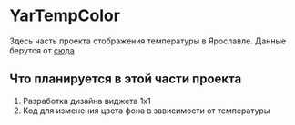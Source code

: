 # YarTempColor
Здесь часть проекта отображения температуры в Ярославле.
Данные берутся от [сюда](http://yartemp.com)

## Что планируется в этой части проекта
1. Разработка дизайна виджета 1х1
2. Код для изменения цвета фона в зависимости от температуры
